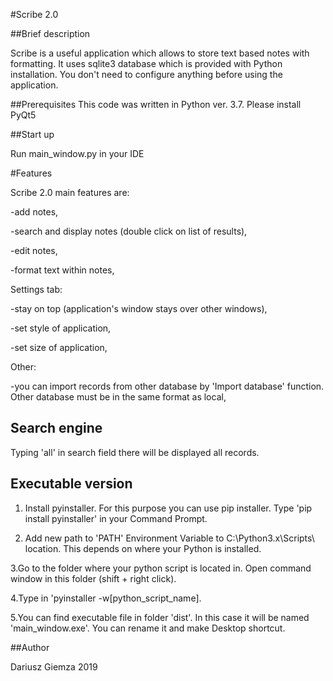 #Scribe 2.0

##Brief description

Scribe is a useful application which allows to store text based notes with formatting. It uses sqlite3 database which is provided with Python installation. You don't need to configure anything before using the application.

##Prerequisites
This code was written in Python ver. 3.7.
Please install PyQt5

##Start up

Run main_window.py in your IDE

#Features

Scribe 2.0 main features are:

-add notes,

-search and display notes (double click on list of results),

-edit notes,

-format text within notes,

Settings tab:

-stay on top (application's window stays over other windows),

-set style of application,

-set size of application,

Other:

-you can import records from other database by 'Import database' function. Other database must be in the same format as local,

## Search engine

Typing 'all' in search field there will be displayed all records.

## Executable version

1. Install pyinstaller. For this purpose you can use pip installer. Type 'pip install pyinstaller' in your Command Prompt.

2. Add new path to 'PATH' Environment Variable to C:\Python3.x\Scripts\ location. This depends on where your Python is installed.

3.Go to the folder where your python script is located in. Open command window in this folder (shift + right click).

4.Type in 'pyinstaller -w[python_script_name].

5.You can find executable file in folder 'dist'. In this case it will be named 'main_window.exe'. You can rename it and make Desktop shortcut.

##Author

Dariusz Giemza 2019